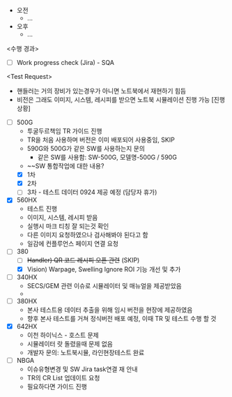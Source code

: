 - 오전
	- ...
- 오후
	- ...

<수행 경과>
- [ ] Work progress check (Jira) - SQA

\<Test Request>
- 핸들러는 거의 장비가 있는경우가 아니면 노트북에서 재현하기 힘듬
- 비전은 그래도 이미지, 시스템, 레시피를 받으면 노트북 시뮬레이션 진행 가능
[진행상황]
- [ ] 500G
	- 투굴두르책임 TR 가이드 진행
	- TR을 처음 사용하며 버전은 이미 배포되어 사용중임, SKIP
	- 590G와 500G가 같은 SW를 사용하는지 문의
		- 같은 SW를 사용함: SW-500G, 모델명-500G / 590G
	- ~~SW 통합작업에 대한 내용?
	- [x] 1차
	- [x] 2차
	- [ ] 3차 - 테스트 데이터 0924 제공 예정 (담당자 휴가)
- [x] 560HX
	- 테스트 진행
	- 이미지, 시스템, 레시피 받음
	- 실행시 마크 티칭 잘 되는것 확인
	- 다른 이미지 요청하였으나 검사해봐야 된다고 함
	- 일감에 컨플루언스 페이지 연결 요청
- [ ] 380
	- [ ] ~~Handler) QR 코드 레시피 오픈 관련~~ (SKIP)
	- [x] Vision) Warpage, Swelling Ignore ROI 기능 개선 및 추가
- [ ] 340HX
	- SECS/GEM 관련 이슈로 시뮬레이터 및 매뉴얼을 제공받았음
	- 
- [ ] 380HX
	- 본사 테스트용 데이터 추출을 위해 임시 버전을 현장에 제공하였음
	- 향후 본사 테스트를 거쳐 정식버전 배포 예정, 이때 TR 및 테스트 수행 할 것
- [x] 642HX
	- 이천 하이닉스 - 호스트 문제
	- 시뮬레이터 랏 돌렸을때 문제 없음
	- 개발자 문의: 노트북시뮬, 라인현장테스트 완료
- [ ] NBGA
	- 이슈유형변경 및 SW Jira task연결 재 안내
	- TR의 CR List 업데이트 요청
	- 필요하다면 가이드 진행